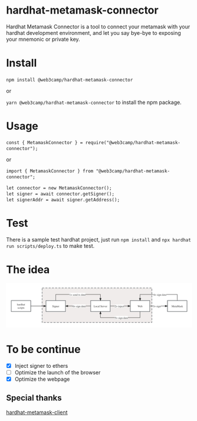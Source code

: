 # hardhat-metamask-connector

Hardhat Metamask Connector is a tool to connect your metamask with your hardhat development environment, and let you say bye-bye to exposing your mnemonic or private key.

# Install

`npm install @web3camp/hardhat-metamask-connector` 

or 

`yarn @web3camp/hardhat-metamask-connector` to install the npm package.

# Usage
```
const { MetamaskConnector } = require("@web3camp/hardhat-metamask-connector");
```
or

```
import { MetamaskConnector } from "@web3camp/hardhat-metamask-connector";
```

```
let connector = new MetamaskConnector();
let signer = await connector.getSigner();
let signerAddr = await signer.getAddress();
```

# Test

There is a sample test hardhat project, just run `npm install` and `npx hardhat run scripts/deploy.ts` to make test.

# The idea

![](./hardhat-metamask-connector.jpg)

# To be continue

- [x] Inject signer to ethers  
- [ ] Optimize the launch of the browser  
- [x] Optimize the webpage  

## Special thanks
[hardhat-metamask-client](https://github.com/deusfinance/Hardhat-metamask-client)
